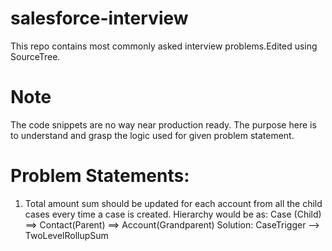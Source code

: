 # salesforce-interview
This repo contains most commonly asked interview problems.Edited using SourceTree.

# Note
The code snippets are no way near production ready.
The purpose here is to understand and grasp the logic used for given problem statement.

# Problem Statements:

1. Total amount sum should be updated for each account from all the child cases every time a case is created. Hierarchy would be as: Case (Child) ==> Contact(Parent) ==> Account(Grandparent)
Solution: CaseTrigger --> TwoLevelRollupSum


